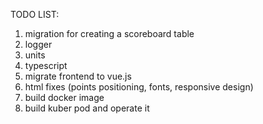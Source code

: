 TODO LIST: 
1. migration for creating a scoreboard table
2. logger
3. units
4. typescript
5. migrate frontend to vue.js
6. html fixes (points positioning, fonts, responsive design)
7. build docker image
8. build kuber pod and operate it